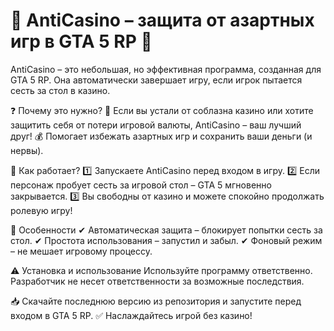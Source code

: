 # 🎰 AntiCasino – защита от азартных игр в GTA 5 RP 🎰
AntiCasino – это небольшая, но эффективная программа, созданная для GTA 5 RP. Она автоматически завершает игру, если игрок пытается сесть за стол в казино.

❓ Почему это нужно?
🎯 Если вы устали от соблазна казино или хотите защитить себя от потери игровой валюты, AntiCasino – ваш лучший друг!
💰 Помогает избежать азартных игр и сохранить ваши деньги (и нервы).

🚀 Как работает?
1️⃣ Запускаете AntiCasino перед входом в игру.
2️⃣ Если персонаж пробует сесть за игровой стол – GTA 5 мгновенно закрывается.
3️⃣ Вы свободны от казино и можете спокойно продолжать ролевую игру!

🌟 Особенности
✔ Автоматическая защита – блокирует попытки сесть за стол.
✔ Простота использования – запустил и забыл.
✔ Фоновый режим – не мешает игровому процессу.

⚠️ Установка и использование
Используйте программу ответственно. Разработчик не несет ответственности за возможные последствия.

📥 Скачайте последнюю версию из репозитория и запустите перед входом в GTA 5 RP.
✅ Наслаждайтесь игрой без казино!
